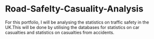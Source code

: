 # Road-Safelty-Casuality-Analysis
For this portfolio, I will be analysing the statistics on traffic safety in the UK.This will be done by utilising the databases for statistics on car casualties and statistics on casualties from accidents.
